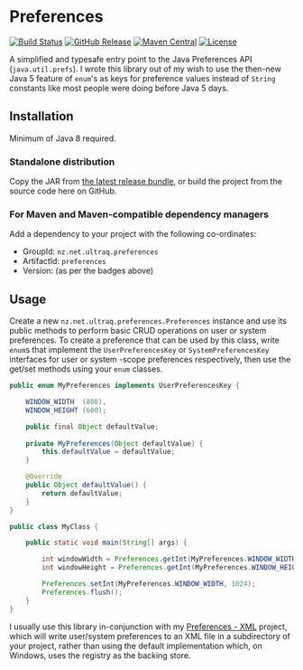 
Preferences
===========

[![Build Status](https://travis-ci.org/ultraq/preferences.svg)](https://travis-ci.org/ultraq/preferences)
[![GitHub Release](https://img.shields.io/github/release/ultraq/preferences.svg?maxAge=3600)](https://github.com/ultraq/preferences/releases/latest)
[![Maven Central](https://img.shields.io/maven-central/v/nz.net.ultraq.preferences/preferences.svg?maxAge=3600)](http://search.maven.org/#search|ga|1|g%3A%22nz.net.ultraq.preferences%22%20AND%20a%3A%22preferences%22)
[![License](https://img.shields.io/github/license/ultraq/preferences.svg?maxAge=2592000)](https://github.com/ultraq/preferences/blob/master/LICENSE.txt)

A simplified and typesafe entry point to the Java Preferences API (`java.util.prefs`).
I wrote this library out of my wish to use the then-new Java 5 feature of `enum`'s
as keys for preference values instead of `String` constants like most people
were doing before Java 5 days.


Installation
------------

Minimum of Java 8 required.

### Standalone distribution
Copy the JAR from [the latest release bundle](https://github.com/ultraq/preferences/releases/latest),
or build the project from the source code here on GitHub.

### For Maven and Maven-compatible dependency managers
Add a dependency to your project with the following co-ordinates:

 - GroupId: `nz.net.ultraq.preferences`
 - ArtifactId: `preferences`
 - Version: (as per the badges above)


Usage
-----

Create a new `nz.net.ultraq.preferences.Preferences` instance and use its public
methods to perform basic CRUD operations on user or system preferences.  To
create a preference that can be used by this class, write `enum`s that implement
the `UserPreferencesKey` or `SystemPreferencesKey` interfaces for user or system
-scope preferences respectively, then use the get/set methods using your `enum`
classes.

```java
public enum MyPreferences implements UserPreferencesKey {

	WINDOW_WIDTH  (800),
	WINDOW_HEIGHT (600);

	public final Object defaultValue;
	
	private MyPreferences(Object defaultValue) {
		this.defaultValue = defaultValue;
	}

	@Override
	public Object defaultValue() {
		return defaultValue;
	}
}

public class MyClass {

	public static void main(String[] args) {

		int windowWidth = Preferences.getInt(MyPreferences.WINDOW_WIDTH);
		int windowHeight = Preferences.getInt(MyPreferences.WINDOW_HEIGHT);

		Preferences.setInt(MyPreferences.WINDOW_WIDTH, 1024);
		Preferences.flush();
	}
}
```

I usually use this library in-conjunction with my [Preferences - XML](https://github.com/ultraq/preferences-xml)
project, which will write user/system preferences to an XML file in a
subdirectory of your project, rather than using the default implementation
which, on Windows, uses the registry as the backing store.
